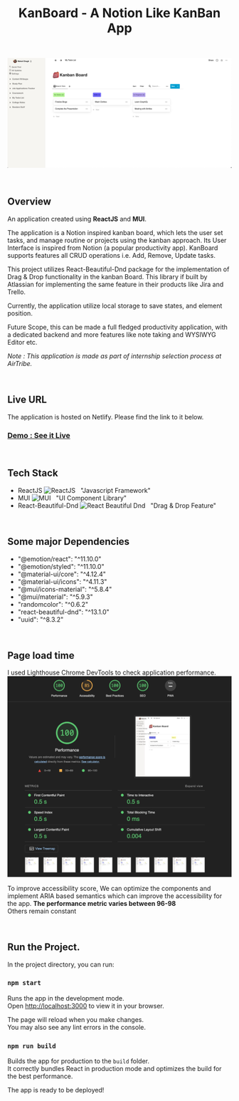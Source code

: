 <h1 align="center">KanBoard - A Notion Like KanBan App</h1>
<br>

![image](public/Screenshot.png)

<br>

## Overview

An application created using **ReactJS** and **MUI**.

The application is a Notion inspired kanban board, which lets the user set tasks, and manage routine or projects using the kanban approach. Its User Interface is inspired from Notion (a popular productivity app). KanBoard supports features all CRUD operations i.e. Add, Remove, Update tasks.

This project utilizes React-Beautiful-Dnd package for the implementation of Drag & Drop functionality in the kanban Board. This library if built by Atlassian for implementing the same feature in their products like Jira and Trello.

Currently, the application utilize local storage to save states, and element position.

Future Scope, this can be made a full fledged productivity application, with a dedicated backend and more features like note taking and WYSIWYG Editor etc.

_Note : This application is made as part of internship selection process at AirTribe._

<br>

## Live URL

The application is hosted on Netlify. Please find the link to it below.

<h3><a href="https://notion-kanboard-mukul.netlify.app/">Demo : See it Live</a></h3>

<br>

## Tech Stack

- ReactJS <img src="https://seeklogo.com/images/R/react-logo-7B3CE81517-seeklogo.com.png" alt="ReactJS" width=40/> &nbsp; "Javascript Framework"
- MUI <img src="https://seeklogo.com/images/M/mui-logo-56F171E991-seeklogo.com.png?style=for-the-badge&logo=MUI&logoColor=white&style=plastic" alt="MUI" width=40/> &nbsp; "UI Component Library"
- React-Beautiful-Dnd <img src="https://user-images.githubusercontent.com/2182637/53611918-54c1ff80-3c24-11e9-9917-66ac3cef513d.png?style=for-the-badge&logo=RBD&logoColor=white&style=plastic" alt="React Beautiful Dnd" width=40/> &nbsp; "Drag & Drop Feature"

<br>

## Some major Dependencies

- "@emotion/react": "^11.10.0"
- "@emotion/styled": "^11.10.0"
- "@material-ui/core": "^4.12.4"
- "@material-ui/icons": "^4.11.3"
- "@mui/icons-material": "^5.8.4"
- "@mui/material": "^5.9.3"
- "randomcolor": "^0.6.2"
- "react-beautiful-dnd": "^13.1.0"
- "uuid": "^8.3.2"

<br>

## Page load time

I used Lighthouse Chrome DevTools to check application performance.
![image](public/performance.png)

To improve accessibility score, We can optimize the components and implement ARIA based semantics which can improve the accessibility for the app.
**The performance metric varies between 96-98**  
Others remain constant

<br>

## Run the Project.

In the project directory, you can run:

### `npm start`

Runs the app in the development mode.\
Open [http://localhost:3000](http://localhost:3000) to view it in your browser.

The page will reload when you make changes.\
You may also see any lint errors in the console.

### `npm run build`

Builds the app for production to the `build` folder.\
It correctly bundles React in production mode and optimizes the build for the best performance.

The app is ready to be deployed!
